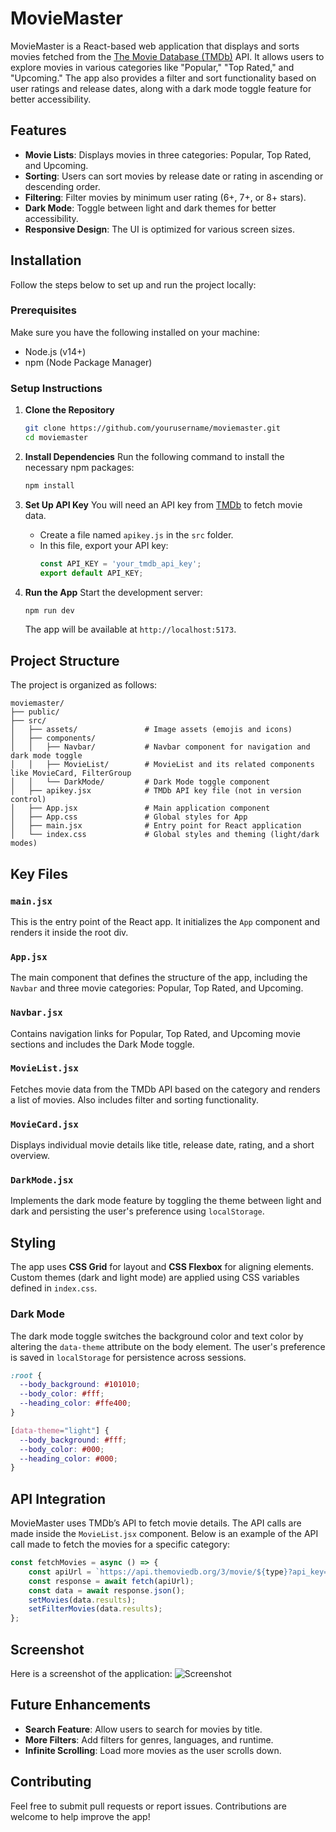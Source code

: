 # MovieMaster

MovieMaster is a React-based web application that displays and sorts movies fetched from the [The Movie Database (TMDb)](https://www.themoviedb.org/) API. It allows users to explore movies in various categories like "Popular," "Top Rated," and "Upcoming." The app also provides a filter and sort functionality based on user ratings and release dates, along with a dark mode toggle feature for better accessibility.

## Features

- **Movie Lists**: Displays movies in three categories: Popular, Top Rated, and Upcoming.
- **Sorting**: Users can sort movies by release date or rating in ascending or descending order.
- **Filtering**: Filter movies by minimum user rating (6+, 7+, or 8+ stars).
- **Dark Mode**: Toggle between light and dark themes for better accessibility.
- **Responsive Design**: The UI is optimized for various screen sizes.
  
## Installation

Follow the steps below to set up and run the project locally:

### Prerequisites
Make sure you have the following installed on your machine:
- Node.js (v14+)
- npm (Node Package Manager)

### Setup Instructions

1. **Clone the Repository**
   ```bash
   git clone https://github.com/yourusername/moviemaster.git
   cd moviemaster
   ```

2. **Install Dependencies**
   Run the following command to install the necessary npm packages:
   ```bash
   npm install
   ```

3. **Set Up API Key**
   You will need an API key from [TMDb](https://developers.themoviedb.org/3/getting-started/introduction) to fetch movie data.
   - Create a file named `apikey.js` in the `src` folder.
   - In this file, export your API key:
     ```javascript
     const API_KEY = 'your_tmdb_api_key';
     export default API_KEY;
     ```

4. **Run the App**
   Start the development server:
   ```bash
   npm run dev
   ```

   The app will be available at `http://localhost:5173`.

## Project Structure

The project is organized as follows:

```
moviemaster/
├── public/
├── src/
│   ├── assets/               # Image assets (emojis and icons)
│   ├── components/
│   │   ├── Navbar/           # Navbar component for navigation and dark mode toggle
│   │   ├── MovieList/        # MovieList and its related components like MovieCard, FilterGroup
│   │   └── DarkMode/         # Dark Mode toggle component
│   ├── apikey.jsx            # TMDb API key file (not in version control)
│   ├── App.jsx               # Main application component
│   ├── App.css               # Global styles for App
│   ├── main.jsx              # Entry point for React application
│   └── index.css             # Global styles and theming (light/dark modes)
```

## Key Files

### `main.jsx`
This is the entry point of the React app. It initializes the `App` component and renders it inside the root div.

### `App.jsx`
The main component that defines the structure of the app, including the `Navbar` and three movie categories: Popular, Top Rated, and Upcoming.

### `Navbar.jsx`
Contains navigation links for Popular, Top Rated, and Upcoming movie sections and includes the Dark Mode toggle.

### `MovieList.jsx`
Fetches movie data from the TMDb API based on the category and renders a list of movies. Also includes filter and sorting functionality.

### `MovieCard.jsx`
Displays individual movie details like title, release date, rating, and a short overview.

### `DarkMode.jsx`
Implements the dark mode feature by toggling the theme between light and dark and persisting the user's preference using `localStorage`.

## Styling

The app uses **CSS Grid** for layout and **CSS Flexbox** for aligning elements. Custom themes (dark and light mode) are applied using CSS variables defined in `index.css`.

### Dark Mode
The dark mode toggle switches the background color and text color by altering the `data-theme` attribute on the body element. The user's preference is saved in `localStorage` for persistence across sessions.

```css
:root {
  --body_background: #101010;
  --body_color: #fff;
  --heading_color: #ffe400;
}

[data-theme="light"] {
  --body_background: #fff;
  --body_color: #000;
  --heading_color: #000;
}
```

## API Integration

MovieMaster uses TMDb’s API to fetch movie details. The API calls are made inside the `MovieList.jsx` component. Below is an example of the API call made to fetch the movies for a specific category:

```javascript
const fetchMovies = async () => {
    const apiUrl = `https://api.themoviedb.org/3/movie/${type}?api_key=` + API_KEY;
    const response = await fetch(apiUrl);
    const data = await response.json();
    setMovies(data.results);
    setFilterMovies(data.results);
};
```

## Screenshot

Here is a screenshot of the application:
![Screenshot](src/assets/Screenshot.png)

## Future Enhancements

- **Search Feature**: Allow users to search for movies by title.
- **More Filters**: Add filters for genres, languages, and runtime.
- **Infinite Scrolling**: Load more movies as the user scrolls down.

## Contributing

Feel free to submit pull requests or report issues. Contributions are welcome to help improve the app!
